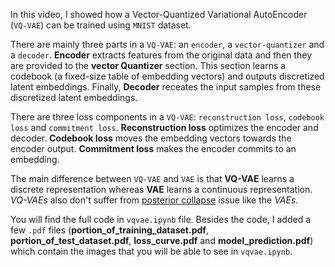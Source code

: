 In this video, I showed how a Vector-Quantized Variational AutoEncoder (`VQ-VAE`) can be trained using `MNIST` dataset.

There are mainly three parts in a `VQ-VAE`: an `encoder`, a `vector-quantizer` and a `decoder`. __Encoder__ extracts features from the original data and then they are provided to the __vector Quantizer__ section. This section learns a codebook (a fixed-size table of embedding vectors) and outputs discretized latent embeddings. Finally, __Decoder__ receates the input samples from these discretized latent embeddings.

There are three loss components in a `VQ-VAE`: `reconstruction loss`, `codebook loss` and `commitment loss`. __Reconstruction loss__ optimizes the encoder and decoder. __Codebook loss__ moves the embedding vectors towards the encoder output. __Commitment loss__ makes the encoder commits to an embedding.

The main difference between `VQ-VAE` and `VAE` is that __VQ-VAE__ learns a discrete representation whereas __VAE__ learns a continuous representation. _VQ-VAEs_ also don't suffer from [posterior collapse](https://datascience.stackexchange.com/questions/48962/what-is-posterior-collapse-phenomenon) issue like the _VAEs_.

You will find the full code in `vqvae.ipynb` file. Besides the code, I added a few `.pdf` files (__portion_of_training_dataset.pdf__, __portion_of_test_dataset.pdf__, __loss_curve.pdf__ and __model_prediction.pdf__) which contain the images that you will be able to see in `vqvae.ipynb`.
